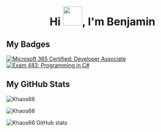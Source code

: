 <h1 align="center">Hi <img src = "https://raw.githubusercontent.com/MartinHeinz/MartinHeinz/master/wave.gif" width = 50px>, I'm Benjamin</h1>

## My Badges

[![Microsoft 365 Certified: Developer Associate](https://images.credly.com/size/110x110/images/ef2853b2-4faf-4d27-8dec-5ddd71aa82bc/CERT-Associate-Microsoft365-Developer.png)](http://www.credly.com/badges/ef2853b2-4faf-4d27-8dec-5ddd71aa82bc "Microsoft 365 Certified: Developer Associate")
[![Exam 483: Programming in C#](https://images.credly.com/size/110x110/images/78e39333-d0db-4931-b231-13bdb37040cc/Programming_in_C_23-01.png)](http://www.credly.com/badges/78e39333-d0db-4931-b231-13bdb37040cc "Exam 483: Programming in C#")

## My GitHub Stats

![Khaos66](https://github-readme-streak-stats.herokuapp.com/?user=Khaos66&theme=dark)

![Khaos66](https://github-readme-stats.vercel.app/api/top-langs?username=Khaos66&show_icons=true&locale=en&layout=compact&theme=dark)

![Khaos66 GitHub stats](https://github-readme-stats.vercel.app/api?username=Khaos66&show_icons=true&locale=en&theme=dark)
